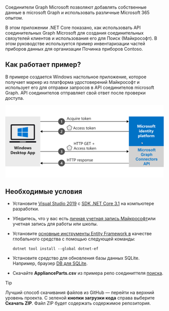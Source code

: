 <!-- markdownlint-disable MD002 MD025 MD041 -->
<!--- # Introduction --->

Соединители Graph Microsoft позволяют добавлять собственные данные в microsoft Graph и использовать различные Microsoft 365 опытом.

В этом приложении .NET Core показано, как использовать API соединительных Graph Microsoft для создания соединительных связутелей клиентов и использования его для Поиск (Майкрософт). В этом руководстве используется пример инвентаризации частей приборов данных для организации Починка приборов Contoso.

## <a name="how-does-the-sample-work"></a>Как работает пример?

В примере создается Windows настольное приложение, которое получает маркер из платформа удостоверений Майкрософт и использует его для отправки запросов в API соединителов microsoft Graph. API соединителов отправляет свой ответ после проверки доступа.

![Схема, показывающая Windows, приобретаемое маркером и использующее его для доступа к API соединителов Microsoft Graph.](images/connectors-images/build1.png)

## <a name="prerequisites"></a>Необходимые условия

* Установите [Visual Studio 2019](https://visualstudio.microsoft.com/) с [SDK .NET Core 3.1](https://www.microsoft.com/net/download/core) на компьютере разработки.
* Убедитесь, что у вас есть [личная учетная запись Майкрософт](https://signup.live.com/)или учетная запись для работы или школы.
* Установите [основные инструменты Entity Framework в](/ef/core/miscellaneous/cli/dotnet) качестве глобального средства с помощью следующей команды:

    ```dotnetcli
    dotnet tool install --global dotnet-ef
    ```

* Установите средство для обновления базы данных SQLite. Например, браузер [DB для SQLite](https://sqlitebrowser.org/).
* Скачайте **ApplianceParts.csv** из примера репо соединиттеля [поиска](https://github.com/microsoftgraph/msgraph-search-connector-sample/blob/master/PartsInventoryConnector/ApplianceParts.csv).

> [!TIP]
> Лучший способ скачивания файлов из GitHub — перейти на верхний уровень проекта. С зеленой **кнопки загрузки кода** справа выберите **Скачать ZIP**. Файл ZIP будет содержать содержимое репозитория.
